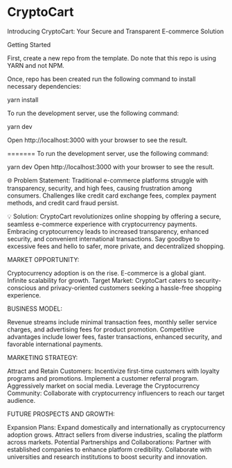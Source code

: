 # CryptoCart
Introducing CryptoCart: Your Secure and Transparent E-commerce Solution

Getting Started


First, create a new repo from the template. Do note that this repo is using YARN and not NPM.

Once, repo has been created run the following command to install necessary dependencies:

yarn install


To run the development server, use the following command:

yarn dev

Open http://localhost:3000 with your browser to see the result.


=======
To run the development server, use the following command:

yarn dev
Open http://localhost:3000 with your browser to see the result.




🌐 Problem Statement:
Traditional e-commerce platforms struggle with transparency, security, and high fees, causing frustration among consumers. Challenges like credit card exchange fees, complex payment methods, and credit card fraud persist.

💡 Solution:
CryptoCart revolutionizes online shopping by offering a secure, seamless e-commerce experience with cryptocurrency payments. Embracing cryptocurrency leads to increased transparency, enhanced security, and convenient international transactions. Say goodbye to excessive fees and hello to safer, more private, and decentralized shopping.

MARKET OPPORTUNITY:

Cryptocurrency adoption is on the rise.
E-commerce is a global giant.
Infinite scalability for growth.
Target Market:
CryptoCart caters to security-conscious and privacy-oriented customers seeking a hassle-free shopping experience.

BUSINESS MODEL:

Revenue streams include minimal transaction fees, monthly seller service charges, and advertising fees for product promotion.
Competitive advantages include lower fees, faster transactions, enhanced security, and favorable international payments.

MARKETING STRATEGY:

Attract and Retain Customers:
Incentivize first-time customers with loyalty programs and promotions.
Implement a customer referral program.
Aggressively market on social media.
Leverage the Cryptocurrency Community:
Collaborate with cryptocurrency influencers to reach our target audience.

FUTURE PROSPECTS AND GROWTH:

Expansion Plans:
Expand domestically and internationally as cryptocurrency adoption grows.
Attract sellers from diverse industries, scaling the platform across markets.
Potential Partnerships and Collaborations:
Partner with established companies to enhance platform credibility.
Collaborate with universities and research institutions to boost security and innovation.
